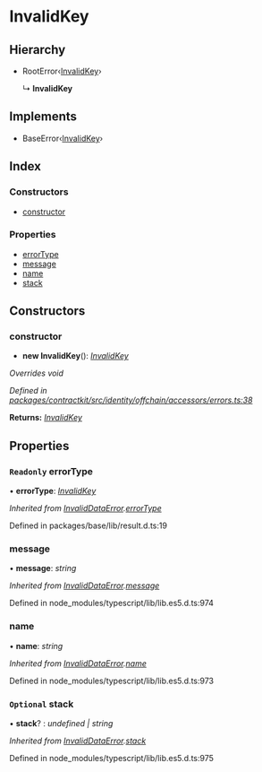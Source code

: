 # InvalidKey

## Hierarchy

* RootError‹[InvalidKey](../enums/_identity_offchain_accessors_errors_.schemaerrortypes.md#invalidkey)›

  ↳ **InvalidKey**

## Implements

* BaseError‹[InvalidKey](../enums/_identity_offchain_accessors_errors_.schemaerrortypes.md#invalidkey)›

## Index

### Constructors

* [constructor](../classes/_identity_offchain_accessors_errors_.invalidkey.md#constructor)

### Properties

* [errorType](../classes/_identity_offchain_accessors_errors_.invalidkey.md#readonly-errortype)
* [message](../classes/_identity_offchain_accessors_errors_.invalidkey.md#message)
* [name](../classes/_identity_offchain_accessors_errors_.invalidkey.md#name)
* [stack](../classes/_identity_offchain_accessors_errors_.invalidkey.md#optional-stack)

## Constructors

### constructor

+ **new InvalidKey**\(\): [_InvalidKey_](../classes/_identity_offchain_accessors_errors_.invalidkey.md)

_Overrides void_

_Defined in_ [_packages/contractkit/src/identity/offchain/accessors/errors.ts:38_](https://github.com/celo-org/celo-monorepo/blob/master/packages/contractkit/src/identity/offchain/accessors/errors.ts#L38)

**Returns:** [_InvalidKey_](../classes/_identity_offchain_accessors_errors_.invalidkey.md)

## Properties

### `Readonly` errorType

• **errorType**: [_InvalidKey_](../enums/_identity_offchain_accessors_errors_.schemaerrortypes.md#invalidkey)

_Inherited from_ [_InvalidDataError_](../classes/_identity_offchain_accessors_errors_.invaliddataerror.md)_._[_errorType_](../classes/_identity_offchain_accessors_errors_.invaliddataerror.md#readonly-errortype)

Defined in packages/base/lib/result.d.ts:19

### message

• **message**: _string_

_Inherited from_ [_InvalidDataError_](../classes/_identity_offchain_accessors_errors_.invaliddataerror.md)_._[_message_](../classes/_identity_offchain_accessors_errors_.invaliddataerror.md#message)

Defined in node\_modules/typescript/lib/lib.es5.d.ts:974

### name

• **name**: _string_

_Inherited from_ [_InvalidDataError_](../classes/_identity_offchain_accessors_errors_.invaliddataerror.md)_._[_name_](../classes/_identity_offchain_accessors_errors_.invaliddataerror.md#name)

Defined in node\_modules/typescript/lib/lib.es5.d.ts:973

### `Optional` stack

• **stack**? : _undefined \| string_

_Inherited from_ [_InvalidDataError_](../classes/_identity_offchain_accessors_errors_.invaliddataerror.md)_._[_stack_](../classes/_identity_offchain_accessors_errors_.invaliddataerror.md#optional-stack)

Defined in node\_modules/typescript/lib/lib.es5.d.ts:975

